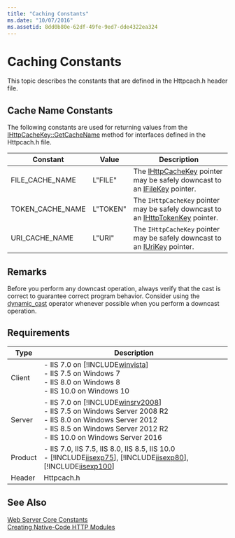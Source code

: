 ```yaml
---
title: "Caching Constants"
ms.date: "10/07/2016"
ms.assetid: 8dd0b80e-62df-49fe-9ed7-dde4322ea324
---
```

# Caching Constants
This topic describes the constants that are defined in the Httpcach.h header file.  
  
## Cache Name Constants  
 The following constants are used for returning values from the [IHttpCacheKey::GetCacheName](../../web-development-reference\native-code-api-reference/ihttpcachekey-getcachename-method.md) method for interfaces defined in the Httpcach.h file.  
  
|Constant|Value|Description|  
|--------------|-----------|-----------------|  
|FILE_CACHE_NAME|L"FILE"|The [IHttpCacheKey](../../web-development-reference\native-code-api-reference/ihttpcachekey-interface.md) pointer may be safely downcast to an [IFileKey](../../web-development-reference\native-code-api-reference/ifilekey-interface.md) pointer.|  
|TOKEN_CACHE_NAME|L"TOKEN"|The `IHttpCacheKey` pointer may be safely downcast to an [IHttpTokenKey](../../web-development-reference\native-code-api-reference/ihttptokenkey-interface.md) pointer.|  
|URI_CACHE_NAME|L"URI"|The `IHttpCacheKey` pointer may be safely downcast to an [IUriKey](../../web-development-reference\native-code-api-reference/iurikey-interface.md) pointer.|  
  
## Remarks  
 Before you perform any downcast operation, always verify that the cast is correct to guarantee correct program behavior. Consider using the [dynamic_cast](https://go.microsoft.com/fwlink/?LinkId=57556) operator whenever possible when you perform a downcast operation.  
  
## Requirements  
  
|Type|Description|  
|----------|-----------------|  
|Client|-   IIS 7.0 on [!INCLUDE[winvista](../../wmi-provider/includes/winvista-md.md)]<br />-   IIS 7.5 on Windows 7<br />-   IIS 8.0 on Windows 8<br />-   IIS 10.0 on Windows 10|  
|Server|-   IIS 7.0 on [!INCLUDE[winsrv2008](../../wmi-provider/includes/winsrv2008-md.md)]<br />-   IIS 7.5 on Windows Server 2008 R2<br />-   IIS 8.0 on Windows Server 2012<br />-   IIS 8.5 on Windows Server 2012 R2<br />-   IIS 10.0 on Windows Server 2016|  
|Product|-   IIS 7.0, IIS 7.5, IIS 8.0, IIS 8.5, IIS 10.0<br />-   [!INCLUDE[iisexp75](../../web-development-reference/native-code-api-reference/includes/iisexp75-md.md)], [!INCLUDE[iisexp80](../../web-development-reference/native-code-api-reference/includes/iisexp80-md.md)], [!INCLUDE[iisexp100](../../web-development-reference/native-code-api-reference/includes/iisexp100-md.md)]|  
|Header|Httpcach.h|  
  
## See Also  
 [Web Server Core Constants](../../web-development-reference\native-code-api-reference/web-server-core-constants.md)   
 [Creating Native-Code HTTP Modules](../../web-development-reference\native-code-development-overview\creating-native-code-http-modules.md)